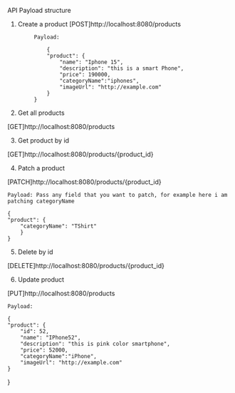 API Payload structure

1. Create a product
    [POST]http://localhost:8080/products

            Payload:
            
                {
                "product": {
                    "name": "Iphone 15",
                    "description": "this is a smart Phone",
                    "price": 190000,
                    "categoryName":"iphones",
                    "imageUrl": "http://example.com"
                }
            }


2. Get all products

  [GET]http://localhost:8080/products


3. Get product by id

  [GET]http://localhost:8080/products/{product_id}

4. Patch a product

  [PATCH]http://localhost:8080/products/{product_id}

    Payload: Pass any field that you want to patch, for example here i am patching categoryName

    {
    "product": {
        "categoryName": "TShirt"
        }
    }
    

5.  Delete by id

  [DELETE]http://localhost:8080/products/{product_id}

6. Update product

  [PUT]http://localhost:8080/products

    Payload:

    {
    "product": {
        "id": 52,
        "name": "IPhone52",
        "description": "this is pink color smartphone",
        "price": 52000,
        "categoryName":"iPhone",
        "imageUrl": "http://example.com"
    }
}
  


